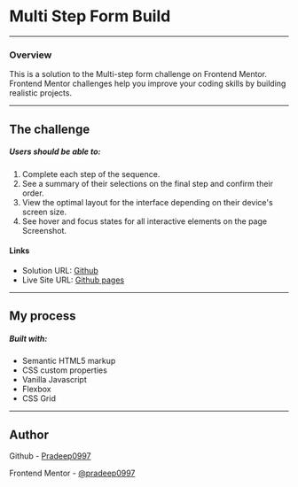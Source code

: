 <h1>Multi Step Form Build</h1>
<hr>

<h3>Overview</h3>
<p>This is a solution to the Multi-step form challenge on Frontend Mentor.
    Frontend Mentor challenges help you improve your coding skills by building realistic projects.
</p>


<hr>

<h2>The challenge</h2>

<h5>Users should be able to:</h5>

<ol>
<li>Complete each step of the sequence.</li>
<li>See a summary of their selections on the final step and confirm their order.</li>
<li>View the optimal layout for the interface depending on their device's screen size.</li>
<li>See hover and focus states for all interactive elements on the page Screenshot.</li>
</ol>


<h4>Links</h4>
<ul>
<li>Solution URL: <a href="https://github.com/Pradeep0997">Github</a></li>
<li>Live Site URL: <a href=""> Github pages</a></li>
</ul>

<hr>

<h2>My process</h2>

<h5>Built with:</h5>
<ul>
<li>Semantic HTML5 markup</li> 
<li>CSS custom properties</li>
<li>Vanilla Javascript</li>
<li>Flexbox</li>
<li>CSS Grid</li>
</ul>
<hr>
<h2>Author</h2>
<p>Github - <a href="">Pradeep0997</a></p>
<p>Frontend Mentor - <a href="">@pradeep0997</a></p>
